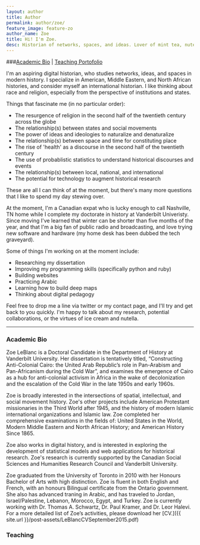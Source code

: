 ```yaml
---
layout: author
title: Author
permalink: author/zoe/
feature_image: feature-zo
author_name: Zoe
title: Hi! I'm Zoe. 
desc: Historian of networks, spaces, and ideas. Lover of mint tea, nutella, and the interwebs.
---
```

###[Academic Bio](#academiabio) | [Teaching Portofolio](#teaching)


I'm an aspiring digital historian, who studies networks, ideas, and spaces in modern history. I specialize in American, Middle Eastern, and North African histories, and consider myself an international historian. I like thinking about race and religion, especially from the perspective of institutions and states. 

Things that fascinate me (in no particular order):

* The resurgence of religion in the second half of the twentieth century across the globe
* The relationship(s) between states and social movements
* The power of ideas and ideologies to naturalize and denaturalize 
* The relationship(s) between space and time for constituting place
* The rise of 'health' as a discourse in the second half of the twentieth century
* The use of probablistic statistics to understand historical discourses and events
* The relationship(s) between local, national, and international
* The potential for technology to augment historical research

These are all I can think of at the moment, but there's many more questions that I like to spend my day stewing over. 

At the moment, I'm a Canadian expat who is lucky enough to call Nashville, TN home while I complete my doctorate in history at Vanderbilt Univeristy. Since moving I've learned that winter can be shorter than five months of the year, and that  I'm a big fan of public radio and broadcasting, and love trying new software and hardware (my home desk has been dubbed the tech graveyard).

Some of things I'm working on at the moment include:

* Researching my dissertation
* Improving my programming skills (specifically python and ruby)
* Building websites
* Practicing Arabic 
* Learning how to build deep maps
* Thinking about digital pedagogy

Feel free to drop me a line via twitter or my contact page, and I'll try and get back to you quickly. I'm happy to talk about my research, potential collaborations, or the virtues of ice cream and nutella. 

* * * * * 

### <a name="academiabio"></a> Academic Bio 

Zoe LeBlanc is a Doctoral Candidate in the Department of History at Vanderbilt University. Her dissertation is tentatively titled, “Constructing Anti-Colonial Cairo: the United Arab Republic’s role in Pan-Arabism and Pan-Africanism during the Cold War”, and examines the emergence of Cairo as a hub for anti-colonial activism in Africa in the wake of decolonization and the escalation of the Cold War in the late 1950s and early 1960s. 

Zoe is broadly interested in the intersections of spatial, intellectual, and social movement history. Zoe's other projects include American Protestant missionaries in the Third World after 1945, and the history of modern Islamic international organizations and Islamic law. Zoe completed her comprehensive examinations in the fields of: United States in the World, Modern Middle Eastern and North African History; and American History Since 1865.

Zoe also works in digital history, and is interested in exploring the development of statistical models and web applications for historical research. Zoe's research is currently supported by the Canadian Social Sciences and Humanities Research Council and Vanderbilt University.

Zoe graduated from the University of Toronto in 2010 with her Honours Bachelor of Arts with high distinction. Zoe is fluent in both English and French, with an honours Bilingual certificate from the Ontario government. She also has advanced traning in Arabic, and has traveled to Jordan, Israel/Palestine, Lebanon, Morocco, Egypt, and Turkey. Zoe is currently working with Dr. Thomas A. Schwartz, Dr. Paul Kramer, and Dr. Leor Halevi. For a more detailed list of Zoe’s activities, please download her [CV.]({{ site.url }}/post-assets/LeBlancCVSeptember2015.pdf)

### <a name="teaching"></a> Teaching






